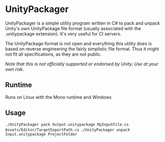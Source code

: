 # UnityPackager
UnityPackager is a simple utility program written in C# to pack and unpack Unity's own UnityPackage file format (usually associated with the .unitypackage extension). It's very useful for CI servers.

The UnityPackage format is not open and everything this utility does is based on reverse engineering the fairly simplistic file format. Thus it might not fit all specifications, as they are not public.

_Note that this is not officially supported or endorsed by Unity. Use at your own risk._

## Runtime
Runs on Linux with the Mono runtime and Windows

## Usage
``./UnityPackager pack Output.unitypackage MyInputFile.cs Assets/Editor/TargetExportPath.cs``
``./UnityPackager unpack Input.unitypackage ProjectFolder``